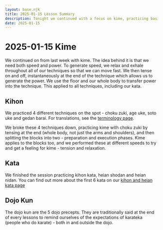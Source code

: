 ```yaml
---
layout: base.njk
title: 2025-01-15 Lesson Summary
description: Tonight we continued with a focus on kime, practicing basic blocks and punches, followed by the first 3 kata.
date: 2025-01-15
---
```

# 2025-01-15 Kime

We continued on from last week with kime. The idea behind it is that we need both speed and power. To generate speed, we relax and exhale throughout all of our techniques so that we can move fast. We then tense on and off, instantaneously at the end of the technique which allows us to generate the power. We use the floor and our whole body to transfer power into the technique. This applied to all techniques, including our kata.

## Kihon

We practiced 4 different techniques on the spot - choku zuki, age uke, soto uke and gedan barai. For translations, see the [terminology page](/terminology/).

We broke these 4 techniques down, practicing kime with choku zuki by tensing at the end (whole body, not just the arms and shoulders), and then splitting the blocks into two - preparation and execution phases. Kime applies to the blocks too, and we performed these at different speeds to try and get a feeling for kime - tension and relaxation.

## Kata
We finished the session practicing kihon kata, heian shodan and heian nidan. You can find out more about the first 6 kata on our [kihon and heian kata page](/kata/heian/)

## Dojo Kun
The dojo kun are the 5 dojo precepts. They are traditionally said at the end of every lessons to remind ourselves of the expectations of karateka (people who do karate) - both in and outside the dojo.

